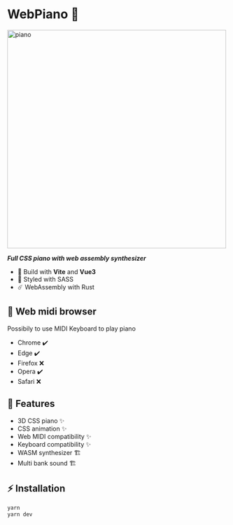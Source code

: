 # WebPiano 🎹

<img src="piano.png" alt="piano" width="500"/>

**_Full CSS piano with web assembly synthesizer_**

- 💨 Build with **Vite** and **Vue3**
- 👗 Styled with SASS
- ☄️ WebAssembly with Rust

## 🎵 Web midi browser

Possibily to use MIDI Keyboard to play piano

- Chrome ✔️
- Edge ✔️
- Firefox ❌
- Opera ✔️
- Safari ❌

## 🎯 Features

- 3D CSS piano ✨
- CSS animation ✨
- Web MIDI compatibility ✨
- Keyboard compatibility ✨
- WASM synthesizer 🏗️
- Multi bank sound 🏗️

## ⚡️ Installation

```bash
yarn
yarn dev
```
